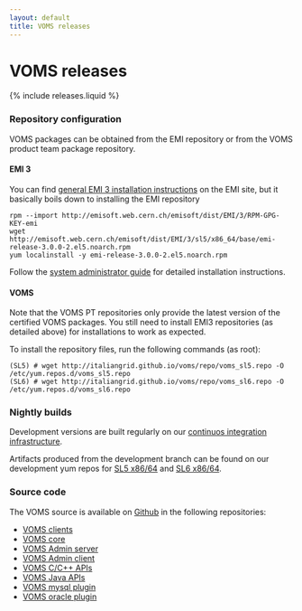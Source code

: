 ```yaml
---
layout: default
title: VOMS releases
---
```


# VOMS releases

{% include releases.liquid %}

### Repository configuration

VOMS packages can be obtained from the EMI repository or from the VOMS product team package repository.

#### EMI 3

You can find [general EMI 3 installation instructions](https://twiki.cern.ch/twiki/bin/view/EMI/GenericInstallationConfigurationEMI3) on the EMI site, but it basically boils down to installing the EMI repository

    rpm --import http://emisoft.web.cern.ch/emisoft/dist/EMI/3/RPM-GPG-KEY-emi
    wget http://emisoft.web.cern.ch/emisoft/dist/EMI/3/sl5/x86_64/base/emi-release-3.0.0-2.el5.noarch.rpm
    yum localinstall -y emi-release-3.0.0-2.el5.noarch.rpm

Follow the [system administrator guide]({{site.baseurl}}/documentation/sysadmin-guide) for detailed installation instructions.

#### VOMS

Note that the VOMS PT repositories only provide the latest version of the certified VOMS packages.
You still need to install EMI3 repositories (as detailed above) for installations to work as expected.

To install the repository files, run the following commands (as root):

    (SL5) # wget http://italiangrid.github.io/voms/repo/voms_sl5.repo -O /etc/yum.repos.d/voms_sl5.repo
    (SL6) # wget http://italiangrid.github.io/voms/repo/voms_sl6.repo -O /etc/yum.repos.d/voms_sl6.repo

### Nightly builds

Development versions are built regularly on our [continuos integration infrastructure](http://radiohead.cnaf.infn.it:9999/view/VOMS/). 

Artifacts produced from the development branch can be found on our development yum repos for [SL5 x86/64][repo_develop_sl5] and [SL6 x86/64][repo_develop_sl6].

### Source code

The VOMS source is available on [Github](https://github.com) in the following repositories:

- [VOMS clients](https://github.com/italiangrid/voms-clients)
- [VOMS core](https://github.com/italiangrid/voms)
- [VOMS Admin server](https://github.com/italiangrid/voms-admin-server)
- [VOMS Admin client](https://github.com/italiangrid/voms-admin-client)
- [VOMS C/C++ APIs](https://github.com/italiangrid/voms)
- [VOMS Java APIs](https://github.com/italiangrid/voms-api-java)
- [VOMS mysql plugin](https://github.com/italiangrid/voms-mysql-plugin)
- [VOMS oracle plugin](https://github.com/italiangrid/voms-oracle-plugin)

[voms-emi3]: http://www.eu-emi.eu/releases/emi-3-montebianco/products/-/asset_publisher/5dKm/content/voms-2
[repo_develop_sl5]: http://italiangrid.github.io/voms/repo/voms_develop_sl5.repo
[repo_develop_sl6]: http://italiangrid.github.io/voms/repo/voms_develop_sl6.repo
